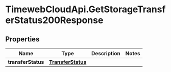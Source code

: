 # TimewebCloudApi.GetStorageTransferStatus200Response

## Properties

Name | Type | Description | Notes
------------ | ------------- | ------------- | -------------
**transferStatus** | [**TransferStatus**](TransferStatus.md) |  | 


